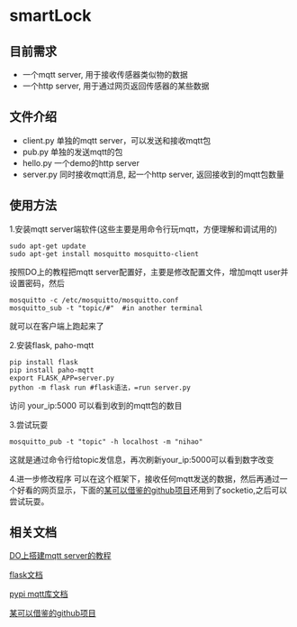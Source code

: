 # smartLock

## 目前需求

- 一个mqtt server, 用于接收传感器类似物的数据
- 一个http server, 用于通过网页返回传感器的某些数据

## 文件介绍

- client.py 单独的mqtt server，可以发送和接收mqtt包
- pub.py 单独的发送mqtt的包
- hello.py 一个demo的http server
- server.py 同时接收mqtt消息, 起一个http server, 返回接收到的mqtt包数量

## 使用方法

1.安装mqtt server端软件(这些主要是用命令行玩mqtt，方便理解和调试用的)

	sudo apt-get update
	sudo apt-get install mosquitto mosquitto-client

按照DO上的教程把mqtt server配置好，主要是修改配置文件，增加mqtt user并设置密码，然后

	mosquitto -c /etc/mosquitto/mosquitto.conf
	mosquitto_sub -t "topic/#"	#in another terminal

就可以在客户端上跑起来了


2.安装flask, paho-mqtt

	pip install flask
	pip install paho-mqtt
	export FLASK_APP=server.py
	python -m flask run #flask语法，=run server.py

访问 your_ip:5000 可以看到收到的mqtt包的数目

3.尝试玩耍

	mosquitto_pub -t "topic" -h localhost -m "nihao"

这就是通过命令行给topic发信息，再次刷新your_ip:5000可以看到数字改变

4.进一步修改程序
可以在这个框架下，接收任何mqtt发送的数据，然后再通过一个好看的网页显示，下面的[某可以借鉴的github项目](https://github.com/neubatengog/FlaskMqtt/blob/master/server.py)还用到了socketio,之后可以尝试玩耍。

## 相关文档

[DO上搭建mqtt server的教程](https://www.digitalocean.com/community/questions/how-to-setup-a-mosquitto-mqtt-server-and-receive-data-from-owntracks)

[flask文档](http://flask.pocoo.org/docs/1.0/quickstart/#a-minimal-application)

[pypi mqtt库文档](https://pypi.org/project/paho-mqtt/#usage-and-api)

[某可以借鉴的github项目](https://github.com/neubatengog/FlaskMqtt/blob/master/server.py)